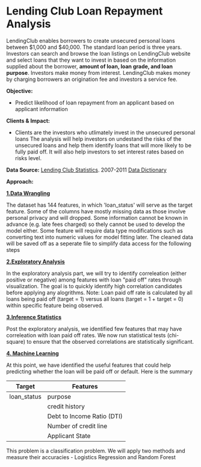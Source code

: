 # Lending Club Loan Repayment Analysis


LendingClub enables borrowers to create unsecured personal loans between $1,000 and $40,000. The standard loan period is three years. Investors can search and browse the loan listings on LendingClub website and select loans that they want to invest in based on the information supplied about the borrower, **amount of loan, loan grade, and loan purpose**. Investors make money from interest. LendingClub makes money by charging borrowers an origination fee and investors a service fee.

**Objective:** 
- Predict likelihood of loan repayment from an applicant based on applicant information

**Clients & Impact:** 
- Clients are the investors who utlimately invest in the unsecured personal loans The analysis will help investors on undestand the risks of the unsecured loans and help them identify loans that will more likely to be fully paid off. It will also help investors to set interest rates based on risks level.

**Data Source:** [Lending Club Statistics](https://www.lendingclub.com/info/download-data.action/). 2007-2011 [Data Dictionary](https://github.com/sittingman/lending_repayment/blob/master/data_dict.ipynb)

**Approach:**

[**1.Data Wrangling**](https://github.com/sittingman/lending_repayment/blob/master/data_wrangling.ipynb)

The dataset has 144 features, in which 'loan_status' will serve as the target feature. Some of the columns have mostly missing data as those involve personal privacy and will dropped. Some information cannot be known in advance (e.g. late fees charged) so thely cannot be used to develop the model either. Some feature will require data type modifications such as converting text into numeric values for model fitting later. The cleaned data will be saved off as a seperate file to simplify data access for the following steps

[**2.Exploratory Analysis**](https://github.com/sittingman/lending_repayment/blob/master/data_exploratory.ipynb)

In the exploratory analysis part, we will try to identify correleation (either positive or negative) among features with loan "paid off" rates through visualization. The goal is to quickly identify high correlation candidates before applying any alogrithms.
Note: Loan paid off rate is calculated by all loans being paid off (target = 1) versus all loans (target = 1 + target = 0) within specific feature being observed.


[**3.Inference Statistics**](https://github.com/sittingman/lending_repayment/blob/master/inference_stat.ipynb)

Post the exploratory analysis, we identified few features that may have correleation with loan paid off rates. We now run statistical tests (chi-square) to ensure that the observed correlations are statistically significant.

[**4. Machine Learning**](https://github.com/sittingman/lending_repayment/blob/master/machine_learning.ipynb)

At this point, we have identified the useful features that could help predicting whether the loan will be paid off or default.
Here is the summary

| Target | Features |
| ------ | -------- |
|loan_status| purpose |
|           | credit history |
|           | Debt to Income Ratio (DTI)|
|           | Number of credit line |
|           | Applicant State |


This problem is a classification problem. We will apply two methods and measure their accuracies - Logistics Regression and Random Forest


